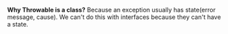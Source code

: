**Why Throwable is a class?**
Because an exception usually has state(error message, cause). We can't do this with interfaces because they can't have a state.